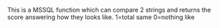 This is a MSSQL function which can compare 2 strings and returns the score answering how they looks like. 
1=total same
0=nothing like

